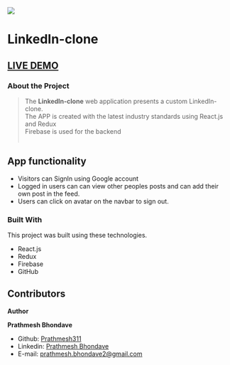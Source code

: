 ![](https://img.shields.io/badge/Mobile--responsive-yes-green) 
# LinkedIn-clone
## <a href='https://linkedin-c9263.web.app/' target='_blank'>LIVE DEMO</a>

### About the Project

> The <b>LinkedIn-clone</b> web application presents a custom LinkedIn-clone.
> <br>
> The APP is created with the latest industry standards using React.js and Redux
> <br>
> Firebase is used for the backend <br>
> <br>


## App functionality

- Visitors can SignIn using Google account
- Logged in users can can view other peoples posts and can add their own post in the feed.
- Users can click on avatar on the navbar to sign out.

### Built With

This project was built using these technologies.

- React.js
- Redux 
- Firebase
- GitHub

## Contributors

**Author**

​**Prathmesh Bhondave**

- Github: [Prathmesh311](https://github.com/Prathmesh311)
- Linkedin: [Prathmesh Bhondave](https://www.linkedin.com/in/prathmesh-bhondave/)
- E-mail: prathmesh.bhondave2@gmail.com
